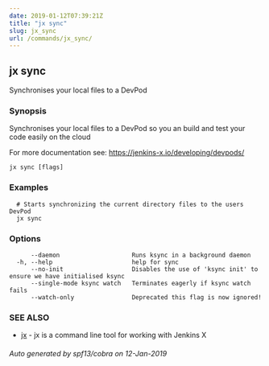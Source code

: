 ```yaml
---
date: 2019-01-12T07:39:21Z
title: "jx sync"
slug: jx_sync
url: /commands/jx_sync/
---
```

## jx sync

Synchronises your local files to a DevPod

### Synopsis

Synchronises your local files to a DevPod so you an build and test your code easily on the cloud 

For more documentation see: https://jenkins-x.io/developing/devpods/

```
jx sync [flags]
```

### Examples

```
  # Starts synchronizing the current directory files to the users DevPod
  jx sync
```

### Options

```
      --daemon                    Runs ksync in a background daemon
  -h, --help                      help for sync
      --no-init                   Disables the use of 'ksync init' to ensure we have initialised ksync
      --single-mode ksync watch   Terminates eagerly if ksync watch fails
      --watch-only                Deprecated this flag is now ignored!
```

### SEE ALSO

* [jx](/commands/jx/)	 - jx is a command line tool for working with Jenkins X

###### Auto generated by spf13/cobra on 12-Jan-2019
